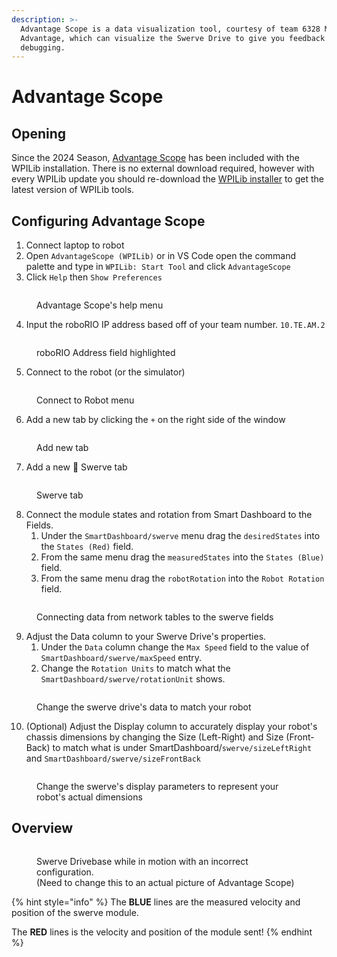 ```yaml
---
description: >-
  Advantage Scope is a data visualization tool, courtesy of team 6328 Mechanical
  Advantage, which can visualize the Swerve Drive to give you feedback for
  debugging.
---
```


# Advantage Scope

## Opening

Since the 2024 Season, [Advantage Scope](https://github.com/Mechanical-Advantage/AdvantageScope) has been included with the WPILib installation. There is no external download required, however with every WPILib update you should re-download the [WPILib installer](https://docs.wpilib.org/en/stable/docs/zero-to-robot/step-2/wpilib-setup.html) to get the latest version of WPILib tools.

## Configuring Advantage Scope

1. Connect laptop to robot
2. Open `AdvantageScope (WPILib)` or in VS Code open the command palette and type in `WPILib: Start Tool` and click `AdvantageScope`
3. Click `Help` then `Show Preferences`

<figure><img src="../.gitbook/assets/AdvantageScope-Preferences.png" alt=""><figcaption><p>Advantage Scope's help menu</p></figcaption></figure>

4. Input the roboRIO IP address based off of your team number. `10.TE.AM.2`

<figure><img src="../.gitbook/assets/AdvantageScope-Preferences-IP.png" alt=""><figcaption><p>roboRIO Address field highlighted</p></figcaption></figure>

5. Connect to the robot (or the simulator)

<figure><img src="../.gitbook/assets/AdvantageScope-Connect.png" alt=""><figcaption><p>Connect to Robot menu</p></figcaption></figure>

6. Add a new tab by clicking the `+` on the right side of the window

<figure><img src="../.gitbook/assets/AdvantageScope-Add.png" alt=""><figcaption><p>Add new tab</p></figcaption></figure>

7. Add a new :crab: Swerve tab

<figure><img src="../.gitbook/assets/AdvantageScope-Swerve.png" alt=""><figcaption><p>Swerve tab</p></figcaption></figure>

8. Connect the module states and rotation from Smart Dashboard to the Fields.
   1. Under the `SmartDashboard/swerve` menu drag the `desiredStates` into the `States (Red)` field.
   2. From the same menu drag the `measuredStates` into the `States (Blue)` field.
   3. From the same menu drag the `robotRotation` into the `Robot Rotation` field.

<figure><img src="../.gitbook/assets/AdvantageScope-Swerve-Fields.png" alt=""><figcaption><p>Connecting data from network tables to the swerve fields</p></figcaption></figure>

9. Adjust the Data column to your Swerve Drive's properties.
   1. Under the `Data` column change the `Max Speed` field to the value of `SmartDashboard/swerve/maxSpeed` entry.
   2. Change the `Rotation Units` to match what the `SmartDashboard/swerve/rotationUnit` shows.

<figure><img src="../.gitbook/assets/AdvantageScope-Swerve-Data.png" alt=""><figcaption><p>Change the swerve drive's data to match your robot</p></figcaption></figure>

10. (Optional) Adjust the Display column to accurately display your robot's chassis dimensions by changing the Size (Left-Right) and Size (Front-Back) to match what is under SmartDashboard/`swerve/sizeLeftRight` and `SmartDashboard/swerve/sizeFrontBack`

<figure><img src="../.gitbook/assets/AdvantageScope-Swerve-Display.png" alt=""><figcaption><p>Change the swerve's display parameters to represent your robot's actual dimensions</p></figcaption></figure>

## Overview

<figure><img src="../.gitbook/assets/FRC_web_component_snapshot.png" alt=""><figcaption><p>Swerve Drivebase while in motion with an incorrect configuration.<br>(Need to change this to an actual picture of Advantage Scope)</p></figcaption></figure>

{% hint style="info" %}
The **BLUE** lines are the measured velocity and position of the swerve module.

The **RED** lines is the velocity and position of the module sent!
{% endhint %}
